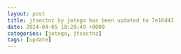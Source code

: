 ```yaml
---
layout: post
title: jtsectnz by jotego has been updated to 7e16d43
date: 2024-04-05 18:28:49 +0000
categories: [jotego, jtsectnz]
tags: [update]
---
```


